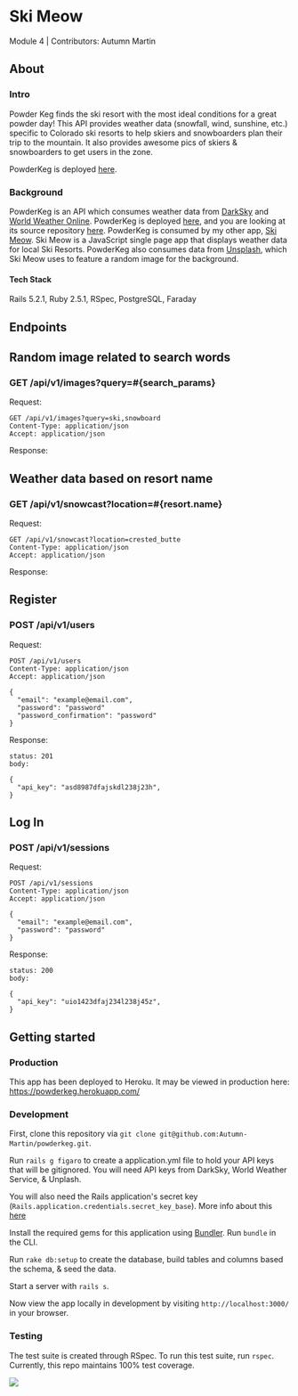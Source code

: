 # Ski Meow
Module 4 | Contributors: Autumn Martin

## About
### Intro
Powder Keg finds the ski resort with the most ideal conditions for a great powder day! This API provides weather data (snowfall, wind, sunshine, etc.) specific to Colorado ski resorts to help skiers and snowboarders plan their trip to the mountain. It also provides awesome pics of skiers & snowboarders to get users in the zone.

PowderKeg is deployed [here](https://powderkeg.herokuapp.com/).

### Background
PowderKeg is an API which consumes weather data from [DarkSky](https://darksky.net/dev) and [World Weather Online](https://www.worldweatheronline.com/developer/api/ski-weather-api.aspx). PowderKeg is deployed [here](https://powderkeg.herokuapp.com/), and you are looking at its source repository [here](https://github.com/Autumn-Martin/powderkeg). PowderKeg is consumed by my other app, [Ski Meow](https://autumn-martin.github.io/ski_meow/). Ski Meow is a JavaScript single page app that displays weather data for local Ski Resorts. PowderKeg also consumes data from [Unsplash](https://unsplash.com/developers), which Ski Meow uses to feature a random image for the background.

#### Tech Stack
Rails 5.2.1, Ruby 2.5.1, RSpec, PostgreSQL, Faraday

## Endpoints

## Random image related to search words
### GET **/api/v1/images?query=#{search_params}**
Request:
```
GET /api/v1/images?query=ski,snowboard
Content-Type: application/json
Accept: application/json
```

Response:

## Weather data based on resort name
### GET **/api/v1/snowcast?location=#{resort.name}**
Request:
```
GET /api/v1/snowcast?location=crested_butte
Content-Type: application/json
Accept: application/json
```

Response:

## Register
### POST **/api/v1/users**
Request:
```
POST /api/v1/users
Content-Type: application/json
Accept: application/json

{
  "email": "example@email.com",
  "password": "password"
  "password_confirmation": "password"
}
```

Response:
```
status: 201
body:

{
  "api_key": "asd8987dfajskdl238j23h",
}
```

## Log In
### POST **/api/v1/sessions**
Request:
```
POST /api/v1/sessions
Content-Type: application/json
Accept: application/json

{
  "email": "example@email.com",
  "password": "password"
}
```

Response:
```
status: 200
body:

{
  "api_key": "uio1423dfaj234l238j45z",
}
```

## Getting started

### Production
This app has been deployed to Heroku. It may be viewed in production here: https://powderkeg.herokuapp.com/

### Development
First, clone this repository via `git clone git@github.com:Autumn-Martin/powderkeg.git`.

Run `rails g figaro` to create a application.yml file to hold your API keys that will be gitignored. You will need API keys from DarkSky, World Weather Service, & Unplash.

You will also need the Rails application's secret key (`Rails.application.credentials.secret_key_base`). More info about this [here](https://medium.com/craft-academy/encrypted-credentials-in-ruby-on-rails-9db1f36d8570)

Install the required gems for this application using [Bundler](http://bundler.io/). Run `bundle` in the CLI.

Run `rake db:setup` to create the database, build tables and columns based the schema, & seed the data.

Start a server with `rails s`.

Now view the app locally in development by visiting `http://localhost:3000/` in your browser.

### Testing

The test suite is created through RSpec. To run this test suite, run `rspec`. Currently, this repo maintains 100% test coverage.

![](https://user-images.githubusercontent.com/36902512/48153172-db705c80-e282-11e8-9b49-f2df86b0427e.png)
